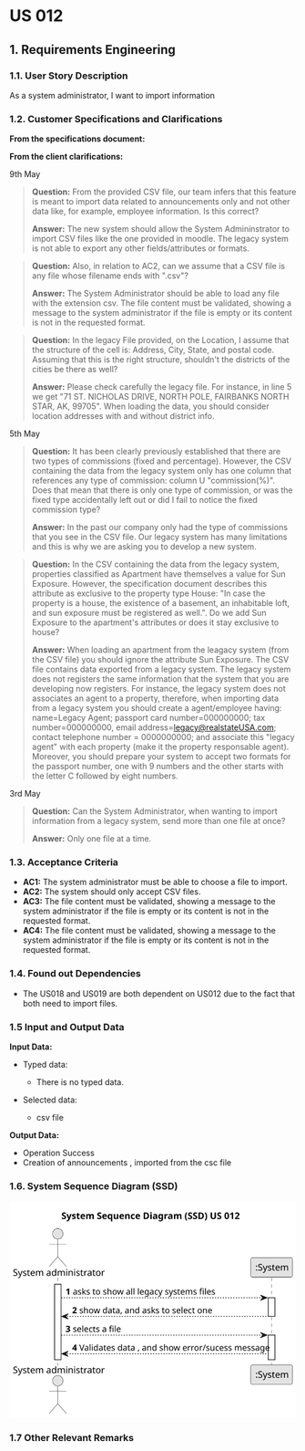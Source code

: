 # US 012

## 1. Requirements Engineering


### 1.1. User Story Description


As a system administrator, I want to import information 


### 1.2. Customer Specifications and Clarifications 


**From the specifications document:**


**From the client clarifications:**

9th May

> **Question:** From the provided CSV file, our team infers that this feature is meant to import data related to announcements only and not other data like, for example, employee information. Is this correct?
>  
> **Answer:** The new system should allow the System Admininstrator to import CSV files like the one provided in moodle. The legacy system is not able to export any other fields/attributes or formats.


> **Question:** Also, in relation to AC2, can we assume that a CSV file is any file whose filename ends with ".csv"?
>  
> **Answer:**  The System Administrator should be able to load any file with the extension csv. The file content must be validated, showing a message to the system
administrator if the file is empty or its content is not in the requested format.


> **Question:** In the legacy File provided, on the Location, I assume that the structure of the cell is: Address, City, State, and postal code. Assuming that this is the right structure, shouldn't the districts of the cities be there as well?
>
> **Answer:** Please check carefully the legacy file. For instance, in line 5 we get "71 ST. NICHOLAS DRIVE, NORTH POLE, FAIRBANKS NORTH STAR,  AK, 99705". When loading the data, you should consider location addresses with and without district info.

5th May

> **Question:** It has been clearly previously established that there are two types of commissions (fixed and percentage). However, the CSV containing the data from the legacy system only has one column that references any type of commission: column U "commission(%)". Does that mean that there is only one type of commission, or was the fixed type accidentally left out or did I fail to notice the fixed commission type?
>
> **Answer:** In the past our company only had the type of commissions that you see in the CSV file. Our legacy system has many limitations and this is why we are asking you to develop a new system.


> **Question:** In the CSV containing the data from the legacy system, properties classified as Apartment have themselves a value for Sun Exposure. However, the specification document describes this attribute as exclusive to the property type House: "In case the property is a house, the existence of a basement, an inhabitable loft, and sun exposure must be registered as well.". Do we add Sun Exposure to the apartment's attributes or does it stay exclusive to house?
>
> **Answer:** When loading an apartment from the leagacy system (from the CSV file) you should ignore the attribute Sun Exposure.
The CSV file contains data exported from a legacy system. The legacy system does not registers the same information that the system that you are developing now registers. For instance, the legacy system does not associates an agent to a property, therefore, when importing data from a legacy system you should create a agent/employee having:
name=Legacy Agent; passport card number=000000000; tax number=000000000, email address=legacy@realstateUSA.com; contact telephone number = 0000000000; and associate this "legacy agent" with each property (make it the property responsable agent). Moreover, you should prepare your system to accept two formats for the passport number, one with 9 numbers and the other starts with the letter C followed by eight numbers.

3rd May

> **Question:** Can the System Administrator, when wanting to import information from a legacy system, send more than one file at once?
> 
> **Answer:** Only one file at a time.

### 1.3. Acceptance Criteria

* **AC1:** The system administrator must be able to choose a file to import.
* **AC2:** The system should only accept CSV files.
* **AC3:** The file content must be validated, showing a message to the system
  administrator if the file is empty or its content is not in the requested format.
* **AC4:** The file content must be validated, showing a message to the system
  administrator if the file is empty or its content is not in the requested format.


### 1.4. Found out Dependencies


* The US018 and US019 are both dependent on US012 due to the fact that both need to import files. 


### 1.5 Input and Output Data


**Input Data:**

* Typed data:
	* There is no typed data.


* Selected data:
	* csv file

**Output Data:**

* Operation Success
* Creation of announcements , imported from the csc file

### 1.6. System Sequence Diagram (SSD)

![System Sequence Diagram](svg/us012-system-sequence-diagram.svg)

### 1.7 Other Relevant Remarks